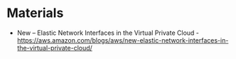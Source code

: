 # Materials
* New – Elastic Network Interfaces in the Virtual Private Cloud - https://aws.amazon.com/blogs/aws/new-elastic-network-interfaces-in-the-virtual-private-cloud/